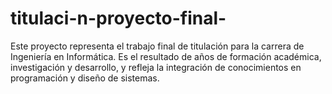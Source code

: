 # titulaci-n-proyecto-final-
Este proyecto representa el trabajo final de titulación para la carrera de Ingeniería en Informática. Es el resultado de años de formación académica, investigación y desarrollo, y refleja la integración de conocimientos en programación y diseño de sistemas.
